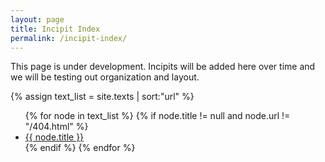 ```yaml
---
layout: page
title: Incipit Index
permalink: /incipit-index/
---
```


This page is under development. Incipits will be added here over time and we will be testing out organization and layout.

<div>
{% assign text_list = site.texts | sort:"url" %}
<ul>
{% for node in text_list %}
  {% if node.title != null and node.url != "/404.html" %}
    <li><a class="sidebar-nav-item{% if page.url == node.url %} active{% endif %}" href="{{ site.baseurl }}{{ node.url }}">{{ node.title }}</a></li>
  {% endif %}
{% endfor %}
</ul>
</div>
